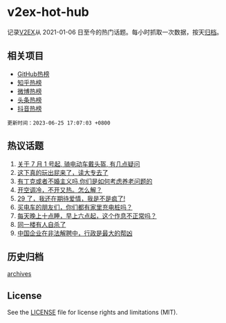 # v2ex-hot-hub

 记录[V2EX](https://www.v2ex.com/)从 2021-01-06 日至今的热门话题。每小时抓取一次数据，按天[归档](archives)。
 
 ## 相关项目

- [GitHub热榜](https://github.com/lonnyzhang423/github-hot-hub)
- [知乎热榜](https://github.com/lonnyzhang423/zhihu-hot-hub)
- [微博热榜](https://github.com/lonnyzhang423/weibo-hot-hub)
- [头条热榜](https://github.com/lonnyzhang423/toutiao-hot-hub)
- [抖音热榜](https://github.com/lonnyzhang423/douyin-hot-hub)


 `更新时间：2023-06-25 17:07:03 +0800`

## 热议话题

1. [关于 7 月 1 号起, 骑电动车戴头盔, 有几点疑问](https://www.v2ex.com/t/951326)
1. [这下真的玩出屁来了，读大专去了](https://www.v2ex.com/t/951401)
1. [有丁克或者不婚主义吗,你们是如何考虑养老问题的](https://www.v2ex.com/t/951355)
1. [开空调冷，不开又热。怎么解？](https://www.v2ex.com/t/951231)
1. [29 了，我还在期待爱情，我是不是疯了!](https://www.v2ex.com/t/951323)
1. [买电车的朋友们，你们都有家里充电桩吗？](https://www.v2ex.com/t/951317)
1. [每天晚上十点睡，早上六点起，这个作息不正常吗？](https://www.v2ex.com/t/951381)
1. [同一楼有人自杀了](https://www.v2ex.com/t/951285)
1. [中国企业在非法解聘中，行政是最大的帮凶](https://www.v2ex.com/t/951385)

## 历史归档

[archives](archives)

## License

See the [LICENSE](LICENSE) file for license rights and limitations (MIT).
